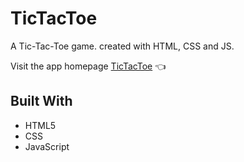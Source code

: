 # TicTacToe
A Tic-Tac-Toe game. created with HTML, CSS and JS.

Visit the app homepage [TicTacToe](https://dticed.github.io/TicTacToe/) :point_left:

## Built With

- HTML5
- CSS
- JavaScript
